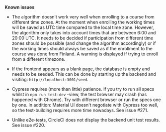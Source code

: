 **Known issues**

* The algorithm doesn’t work very well when enrolling to a course from different time zones. At the moment when enrolling the working times will be saved as UTC time compared to the local time zone. However, the algorithm only takes into account times that are between 6:00 and 20:00 UTC. It needs to be decided if participation from different time zones should be possible (and change the algorithm accordingly) or if the working times should always be saved as if the enrollment to the course was done from Finland. A warning is displayed if trying to enroll from a different timezone.

* If the frontend appears as a blank page, the database is empty and needs to be seeded. This can be done by starting up the backend and visiting: `http://localhost:3001/seed`.

* Cypress requires (more than little) patience. If you try to run all specs whilst in `npm run test:dev` -view, the test browser may crash (has happened with Chrome). Try with different browser or run the specs one by one. In addition: Material UI doesn't negotiate with Cypress too well, so the test-building requires more time nowadays. See issue #271.

* Unlike e2e-tests, CircleCI does not display the backend unit test results. See issue #220.
